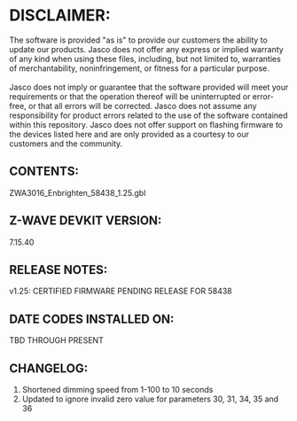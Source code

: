 # DISCLAIMER:
The software is provided "as is" to provide our customers the ability to update our products. Jasco does not offer any express or implied warranty of any kind when using these files, including, but not limited to, warranties of merchantability, noninfringement, or fitness for a particular purpose.<br>
<br>
Jasco does not imply or guarantee that the software provided will meet your requirements or that the operation thereof will be uninterrupted or error-free, or that all errors will be corrected. Jasco does not assume any responsibility for product errors related to the use of the software contained within this repository. Jasco does not offer support on flashing firmware to the devices listed here and are only provided as a courtesy to our customers and the community.

## CONTENTS:
ZWA3016_Enbrighten_58438_1.25.gbl

## Z-WAVE DEVKIT VERSION:
7.15.40

## RELEASE NOTES:
v1.25: CERTIFIED FIRMWARE PENDING RELEASE FOR 58438

## DATE CODES INSTALLED ON:
TBD THROUGH PRESENT

## CHANGELOG:
1. Shortened dimming speed from 1-100 to 10 seconds
2. Updated to ignore invalid zero value for parameters 30, 31, 34, 35 and 36